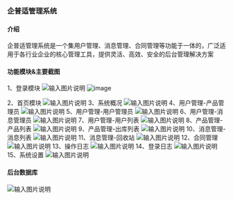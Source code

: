 ### 企普适管理系统

#### 介绍
企普适管理系统是一个集用户管理、消息管理、合同管理等功能于一体的，广泛适用于各行业企业的核心管理工具，提供灵活、高效、安全的后台管理解决方案

#### 功能模块&主要截图
1、登录模块
![输入图片说明](%E7%99%BB%E5%BD%95.jpg)
![image](https://github.com/user-attachments/assets/d7971419-2aa0-4c29-af28-d5860b542029)

2、首页模块
![输入图片说明](%E9%A6%96%E9%A1%B5.jpg)
3、系统概况
![输入图片说明](%E7%B3%BB%E7%BB%9F%E6%A6%82%E8%A7%88.jpg)
4、用户管理-产品管理员
![输入图片说明](%E7%94%A8%E6%88%B7%E7%AE%A1%E7%90%86-%E4%BA%A7%E5%93%81%E7%AE%A1%E7%90%86.jpg)
5、用户管理-用户管理员
![输入图片说明](%E7%94%A8%E6%88%B7%E7%AE%A1%E7%90%86-%E7%94%A8%E6%88%B7%E7%AE%A1%E7%90%86.jpg)
6、用户管理-消息管理员
![输入图片说明](%E7%94%A8%E6%88%B7%E7%AE%A1%E7%90%86-%E6%B6%88%E6%81%AF%E7%AE%A1%E7%90%86.jpg)
7、用户管理-用户列表
![输入图片说明](%E7%94%A8%E6%88%B7%E7%AE%A1%E7%90%86-%E7%94%A8%E6%88%B7%E5%88%97%E8%A1%A8.jpg)
8、产品管理-产品列表
![输入图片说明](%E4%BA%A7%E5%93%81%E7%AE%A1%E7%90%86-%E4%BA%A7%E5%93%81%E5%88%97%E8%A1%A8.jpg)
9、产品管理-出库列表
![输入图片说明](%E4%BA%A7%E5%93%81%E7%AE%A1%E7%90%86-%E5%87%BA%E5%BA%93%E5%88%97%E8%A1%A8.jpg)
10、消息管理-消息列表
![输入图片说明](%E6%B6%88%E6%81%AF%E7%AE%A1%E7%90%86-%E6%B6%88%E6%81%AF%E5%88%97%E8%A1%A8.jpg)
11、消息管理-回收站
![输入图片说明](%E6%B6%88%E6%81%AF%E7%AE%A1%E7%90%86-%E5%9B%9E%E6%94%B6%E7%AB%99.jpg)
12、合同管理
![输入图片说明](%E5%90%88%E5%90%8C%E7%AE%A1%E7%90%86.jpg)
13、操作日志
![输入图片说明](%E6%93%8D%E4%BD%9C%E6%97%A5%E5%BF%97.jpg)
14、登录日志
![输入图片说明](%E7%99%BB%E5%BD%95%E6%97%A5%E5%BF%97.jpg)
15、系统设置
![输入图片说明](%E7%B3%BB%E7%BB%9F%E8%AE%BE%E7%BD%AE.jpg)
#### 后台数据库
![输入图片说明](image.png)
